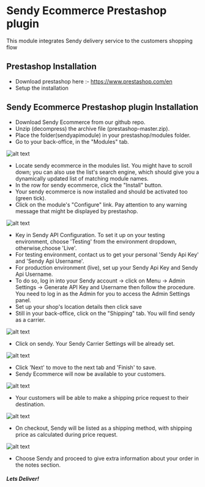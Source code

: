 # Sendy Ecommerce Prestashop plugin
This module integrates Sendy delivery service to the customers shopping flow


## Prestashop Installation
 - Download prestashop here :- https://www.prestashop.com/en
 - Setup the installation

## Sendy Ecommerce Prestashop plugin Installation
 - Download Sendy Ecommerce from our github repo.
 - Unzip (decompress) the archive file (prestashop-master.zip).
 - Place the folder(sendyapimodule) in your prestashop/modules folder.
 - Go to your back-office, in the "Modules" tab.
 
 ![alt text](https://raw.githubusercontent.com/sendyit/prestashop/dev/views/img/install-module.png)
 
 - Locate sendy ecommerce in the modules list. You might have to scroll down; you can also use the list's search engine, which should give you a dynamically updated list of matching module names.
 - In the row for sendy ecommerce, click the "Install" button.
 - Your sendy ecommerce is now installed and should be activated too (green tick).
 - Click on the module's "Configure" link. Pay attention to any warning message that might be displayed by prestashop.
 
  ![alt text](https://raw.githubusercontent.com/sendyit/prestashop/dev/views/img/environment.png)
  
 - Key in Sendy API Configuration. To set it up on your testing environment, choose 'Testing' from the environment dropdown, otherwise,choose 'Live'. 
 - For testing environment, contact us to get your personal 'Sendy Api Key' and 'Sendy Api Username'.
 - For production environment (live), set up your Sendy Api Key and Sendy Api Username. 
 - To do so, log in into your Sendy account -> click on Menu -> Admin Settings -> Generate API Key and Username then follow the procedure. You need to log in as the Admin for you to access the Admin Settings panel. 
 - Set up your shop's location details then click save
 - Still in your back-office, click on the "Shipping" tab. You will find sendy as a carrier.
 
  ![alt text](https://raw.githubusercontent.com/sendyit/prestashop/dev/views/img/shipping.png)
  
 - Click on sendy. Your Sendy Carrier Settings will be already set.
 
 ![alt text](https://raw.githubusercontent.com/sendyit/prestashop/dev/views/img/carrier-settings-set-from-sendy.png)
 
 - Click 'Next' to move to the next tab and 'Finish' to save.
 - Sendy Ecommerce will now be available to your customers.
 
 ![alt text](https://raw.githubusercontent.com/sendyit/prestashop/dev/views/img/sendy-hooked.png)
 
 - Your customers will be able to make a shipping price request to their destination.
 
  ![alt text](https://raw.githubusercontent.com/sendyit/prestashop/dev/views/img/pricing.png)
  
 - On checkout, Sendy will be listed as a shipping method, with shipping price as calculated during price request.
 
  ![alt text](https://raw.githubusercontent.com/sendyit/prestashop/dev/views/img/notes.png)
  
 - Choose Sendy and proceed to give extra information about your order in the notes section.

##### Lets Deliver!
